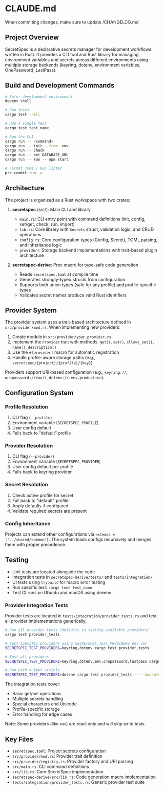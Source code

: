 # CLAUDE.md

When commiting changes, make sure to update /CHANGELOG.md

## Project Overview

SecretSpec is a declarative secrets manager for development workflows written in Rust. It provides a CLI tool and Rust library for managing environment variables and secrets across different environments using multiple storage backends (keyring, dotenv, environment variables, OnePassword, LastPass).

## Build and Development Commands

```bash
# Enter development environment
devenv shell

# Run tests
cargo test --all

# Run a single test
cargo test test_name

# Run the CLI
cargo run -- <command>
cargo run -- init --from .env
cargo run -- check
cargo run -- set DATABASE_URL
cargo run -- run -- npm start

# Format code / Run linter
pre-commit run -a
```

## Architecture

The project is organized as a Rust workspace with two crates:

1. **secretspec** (src/): Main CLI and library
   - `main.rs`: CLI entry point with command definitions (init, config, set/get, check, run, import)
   - `lib.rs`: Core library with `Secrets` struct, validation logic, and CRUD operations
   - `config.rs`: Core configuration types (Config, Secret), TOML parsing, and inheritance logic
   - `provider/`: Storage backend implementations with trait-based plugin architecture

2. **secretspec-derive**: Proc macro for type-safe code generation
   - Reads `secretspec.toml` at compile time
   - Generates strongly-typed structs from configuration
   - Supports both union types (safe for any profile) and profile-specific types
   - Validates secret names produce valid Rust identifiers

## Provider System

The provider system uses a trait-based architecture defined in `src/provider/mod.rs`. When implementing new providers:

1. Create module in `src/provider/your_provider.rs`
2. Implement the `Provider` trait with methods: `get()`, `set()`, `allows_set()`, `name()`, `description()`
3. Use the `#[provider]` macro for automatic registration
4. Handle profile-aware storage paths (e.g., `secretspec/{project}/{profile}/{key}`)

Providers support URI-based configuration (e.g., `keyring://`, `onepassword://vault`, `dotenv://.env.production`).

## Configuration System

### Profile Resolution
1. CLI flag (`--profile`)
2. Environment variable (`SECRETSPEC_PROFILE`)
3. User config default
4. Falls back to "default" profile

### Provider Resolution
1. CLI flag (`--provider`)
2. Environment variable (`SECRETSPEC_PROVIDER`)
3. User config default per profile
4. Falls back to keyring provider

### Secret Resolution
1. Check active profile for secret
2. Fall back to "default" profile
3. Apply defaults if configured
4. Validate required secrets are present

### Config Inheritance
Projects can extend other configurations via `extends = ["../shared/common"]`. The system loads configs recursively and merges them with proper precedence.

## Testing

- Unit tests are located alongside the code
- Integration tests in `secretspec-derive/tests/` and `tests/integration/`
- UI tests using `trybuild` for macro error testing
- Run specific test: `cargo test test_name`
- Test CI runs on Ubuntu and macOS using devenv

### Provider Integration Tests

Provider tests are located in `tests/integration/provider_tests.rs` and test all provider implementations generically.

```bash
# Run all provider tests (defaults to testing available providers)
cargo test provider_tests

# Test specific providers using SECRETSPEC_TEST_PROVIDERS env var
SECRETSPEC_TEST_PROVIDERS=keyring,dotenv cargo test provider_tests

# Test all providers
SECRETSPEC_TEST_PROVIDERS=keyring,dotenv,env,onepassword,lastpass cargo test provider_tests

# Run with output visible
SECRETSPEC_TEST_PROVIDERS=dotenv cargo test provider_tests -- --nocapture
```

The integration tests cover:
- Basic get/set operations
- Multiple secrets handling
- Special characters and Unicode
- Profile-specific storage
- Error handling for edge cases

Note: Some providers (like `env`) are read-only and will skip write tests.

## Key Files

- `secretspec.toml`: Project secrets configuration
- `src/provider/mod.rs`: Provider trait definition
- `src/provider/registry.rs`: Provider factory and URI parsing
- `src/main.rs`: CLI command definitions
- `src/lib.rs`: Core SecretSpec implementation
- `secretspec-derive/src/lib.rs`: Code generation macro implementation
- `tests/integration/provider_tests.rs`: Generic provider test suite
